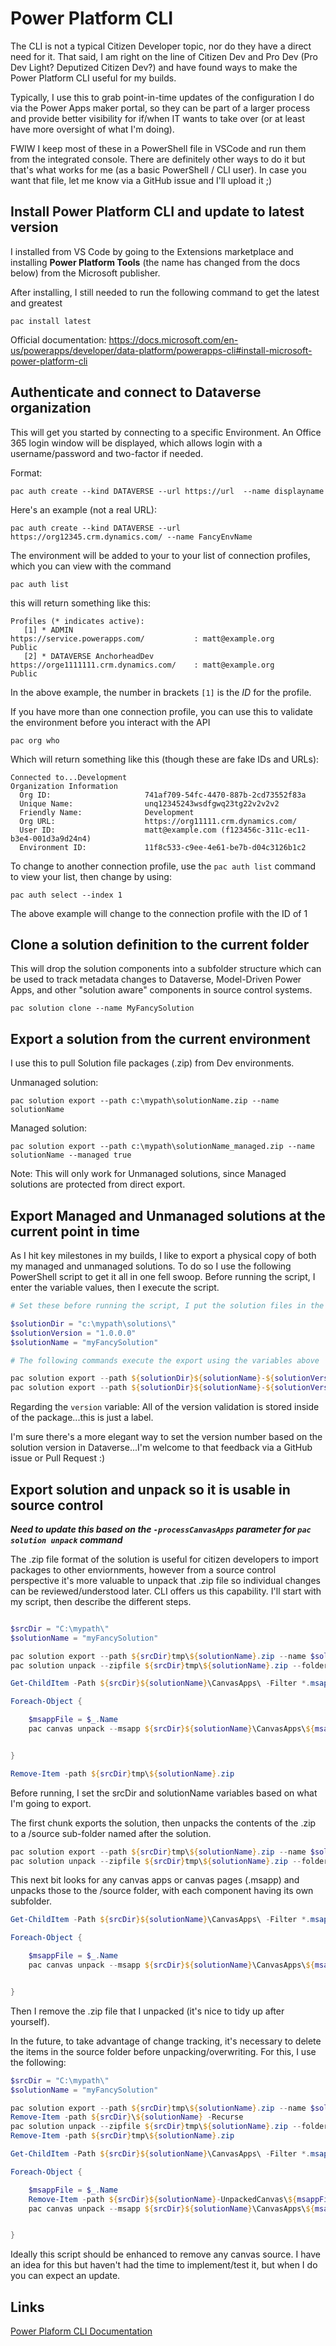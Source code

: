 # Power Platform CLI

The CLI is not a typical Citizen Developer topic, nor do they have a direct need for it. That said, I am right on the line of Citizen Dev and Pro Dev (Pro Dev Light? Deputized Citizen Dev?) and have found ways to make the Power Platform CLI useful for my builds.

Typically, I use this to grab point-in-time updates of the configuration I do via the Power Apps maker portal, so they can be part of a larger process and provide better visibility for if/when IT wants to take over (or at least have more oversight of what I'm doing).

FWIW I keep most of these in a PowerShell file in VSCode and run them from the integrated console. There are definitely other ways to do it but that's what works for me (as a basic PowerShell / CLI user). In case you want that file, let me know via a GitHub issue and I'll upload it ;) 

## Install Power Platform CLI and update to latest version

I installed from VS Code by going to the Extensions marketplace and installing **Power Platform Tools** (the name has changed from the docs below) from the Microsoft publisher.

After installing, I still needed to run the following command to get the latest and greatest

```
pac install latest
```

Official documentation: https://docs.microsoft.com/en-us/powerapps/developer/data-platform/powerapps-cli#install-microsoft-power-platform-cli

##  Authenticate and connect to Dataverse organization

This will get you started by connecting to a specific Environment. An Office 365 login window will be displayed, which allows login with a username/password and two-factor if needed. 


Format: 

`pac auth create --kind DATAVERSE --url https://url  --name displayname`

Here's an example (not a real URL):

```
pac auth create --kind DATAVERSE --url https://org12345.crm.dynamics.com/ --name FancyEnvName
```

The environment will be added to your to your list of connection profiles, which you can view with the command

```
pac auth list
```

this will return something like this:

```
Profiles (* indicates active):
   [1] * ADMIN                                    https://service.powerapps.com/           : matt@example.org                      Public
   [2] * DATAVERSE AnchorheadDev                  https://orge1111111.crm.dynamics.com/    : matt@example.org                      Public
```

In the above example, the number in brackets `[1]` is the *ID* for the profile.

If you have more than one connection profile, you can use this to validate the environment before you interact with the API

```
pac org who
```

Which will return something like this (though these are fake IDs and URLs):

```
Connected to...Development
Organization Information
  Org ID:                     741af709-54fc-4470-887b-2cd73552f83a
  Unique Name:                unq12345243wsdfgwq23tg22v2v2v2
  Friendly Name:              Development
  Org URL:                    https://org11111.crm.dynamics.com/
  User ID:                    matt@example.com (f123456c-311c-ec11-b3e4-001d3a9d24n4)
  Environment ID:             11f8c533-c9ee-4e61-be7b-d04c3126b1c2
```

To change to another connection profile, use the `pac auth list` command to view your list, then change by using:

```
pac auth select --index 1
```

The above example will change to the connection profile with the ID of 1

## Clone a solution definition to the current folder

This will drop the solution components into a subfolder structure which can be used to track metadata changes to Dataverse, Model-Driven Power Apps, and other "solution aware" components in source control systems.

```
pac solution clone --name MyFancySolution
```

## Export a solution from the current environment

I use this to pull Solution file packages (.zip) from Dev environments.

Unmanaged solution:

```
pac solution export --path c:\mypath\solutionName.zip --name solutionName
```

Managed solution:

```
pac solution export --path c:\mypath\solutionName_managed.zip --name solutionName --managed true
```

Note: This will only work for Unmanaged solutions, since Managed solutions are protected from direct export.

## Export Managed and Unmanaged solutions at the current point in time

As I hit key milestones in my builds, I like to export a physical copy of both my managed and unmanaged solutions. To do so I use the following PowerShell script to get it all in one fell swoop. Before running the script, I enter the variable values, then I execute the script.


``` powershell
# Set these before running the script, I put the solution files in the solution folder

$solutionDir = "c:\mypath\solutions\"
$solutionVersion = "1.0.0.0"
$solutionName = "myFancySolution"

# The following commands execute the export using the variables above

pac solution export --path ${solutionDir}${solutionName}-${solutionVersion}.zip --name $solutionName --managed false
pac solution export --path ${solutionDir}${solutionName}-${solutionVersion}_managed.zip --name $solutionName --managed true
```

Regarding the `version` variable: All of the version validation is stored inside of the package...this is just a label.

 I'm sure there's a more elegant way to set the version number based on the solution version in Dataverse...I'm welcome to that feedback via a GitHub issue or Pull Request :)

## Export solution and unpack so it is usable in source control

***Need to update this based on the `-processCanvasApps` parameter for `pac solution unpack` command***

The .zip file format of the solution is useful for citizen developers to import packages to other enviornments, however from a source control perspective it's more valuable to unpack that .zip file so individual changes can be reviewed/understood later. CLI offers us this capability. I'll start with my script, then describe the different steps.

``` powershell

$srcDir = "C:\mypath\"
$solutionName = "myFancySolution"

pac solution export --path ${srcDir}tmp\${solutionName}.zip --name $solutionName --managed false
pac solution unpack --zipfile ${srcDir}tmp\${solutionName}.zip --folder ${srcDir}\${solutionName} --allowWrite true

Get-ChildItem -Path ${srcDir}${solutionName}\CanvasApps\ -Filter *.msapp |

Foreach-Object {

    $msappFile = $_.Name
    pac canvas unpack --msapp ${srcDir}${solutionName}\CanvasApps\${msappFile} --sources ${srcDir}\${solutionName}-UnpackedCanvas\$msappFile


}

Remove-Item -path ${srcDir}tmp\${solutionName}.zip

```

Before running, I set the srcDir and solutionName variables based on what I'm going to export.

The first chunk exports the solution, then unpacks the contents of the .zip to a /source sub-folder named after the solution.

```powershell
pac solution export --path ${srcDir}tmp\${solutionName}.zip --name $solutionName --managed false
pac solution unpack --zipfile ${srcDir}tmp\${solutionName}.zip --folder ${srcDir}\${solutionName} --allowWrite true
```

This next bit looks for any canvas apps or canvas pages (.msapp) and unpacks those to the /source folder, with each component having its own subfolder.

```powershell
Get-ChildItem -Path ${srcDir}${solutionName}\CanvasApps\ -Filter *.msapp |

Foreach-Object {

    $msappFile = $_.Name
    pac canvas unpack --msapp ${srcDir}${solutionName}\CanvasApps\${msappFile} --sources ${srcDir}\${solutionName}-UnpackedCanvas\$msappFile


}
```

Then I remove the .zip file that I unpacked (it's nice to tidy up after yourself).

In the future, to take advantage of change tracking, it's necessary to delete the items in the source folder before unpacking/overwriting. For this, I use the following:

```powershell
$srcDir = "C:\mypath\"
$solutionName = "myFancySolution"

pac solution export --path ${srcDir}tmp\${solutionName}.zip --name $solutionName --managed false
Remove-Item -path ${srcDir}\${solutionName} -Recurse
pac solution unpack --zipfile ${srcDir}tmp\${solutionName}.zip --folder ${srcDir}\${solutionName} --allowWrite true
Remove-Item -path ${srcDir}tmp\${solutionName}.zip

Get-ChildItem -Path ${srcDir}${solutionName}\CanvasApps\ -Filter *.msapp |

Foreach-Object {

    $msappFile = $_.Name
    Remove-Item -path ${srcDir}${solutionName}-UnpackedCanvas\${msappFile} -Recurse
    pac canvas unpack --msapp ${srcDir}${solutionName}\CanvasApps\${msappFile} --sources ${srcDir}\${solutionName}-UnpackedCanvas\$msappFile


}
```

Ideally this script should be enhanced to remove any canvas source. I have an idea for this but haven't had the time to implement/test it, but when I do you can expect an update.

## Links

[Power Plaform CLI Documentation](https://docs.microsoft.com/en-us/powerapps/developer/data-platform/powerapps-cli)
